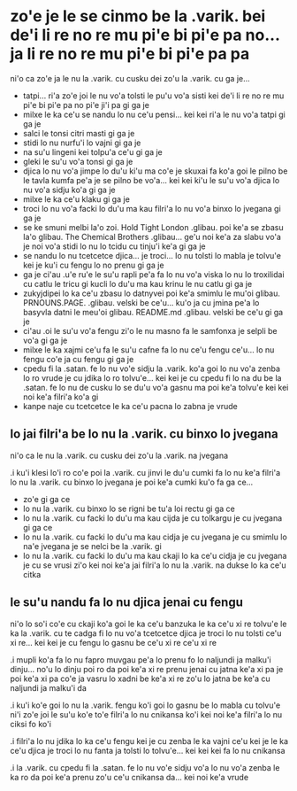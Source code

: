 zo'e je le se cinmo be la .varik. bei de'i li re no re mu pi'e bi pi'e pa no... ja li re no re mu pi'e bi pi'e pa pa
====================================================================================================================

ni'o ca zo'e ja le nu la .varik. cu cusku dei zo'u la .varik. cu ga je...

* tatpi... ri'a zo'e joi le nu vo'a tolsti le pu'u vo'a sisti kei de'i li re no re mu pi'e bi pi'e pa no pi'e ji'i pa gi ga je
* milxe le ka ce'u se nandu lo nu ce'u pensi... kei kei ri'a le nu vo'a tatpi gi ga je
* salci le tonsi citri masti gi ga je
* stidi lo nu nurfu'i lo vajni gi ga je
* na su'u lingeni kei tolpu'a ce'u gi ga je
* gleki le su'u vo'a tonsi gi ga je
* djica lo nu vo'a jimpe lo du'u ki'u ma co'e je skuxai fa ko'a goi le pilno be le tavla kumfa pe'a je se pilno be vo'a... kei kei ki'u le su'u vo'a djica lo nu vo'a sidju ko'a gi ga je
* milxe le ka ce'u klaku gi ga je
* troci lo nu vo'a facki lo du'u ma kau filri'a lo nu vo'a binxo lo jvegana gi ga je
* se ke smuni melbi la'o zoi. Hold Tight London .glibau. poi ke'a se zbasu la'o glibau. The Chemical Brothers .glibau... ge'u noi ke'a za slabu vo'a je noi vo'a stidi lo nu lo tcidu cu tinju'i ke'a gi ga je
* se nandu lo nu tcetcetce djica... je troci... lo nu tolsti lo mabla je tolvu'e kei je ku'i cu fengu lo no prenu gi ga je
* ga je ci'au .u'e ru'e le su'u rapli pe'a fa lo nu vo'a viska lo nu lo troxilidai cu catlu le tricu gi kucli lo du'u ma kau krinu le nu catlu gi ga je
* zukyjdipei lo ka ce'u zbasu lo datnyvei poi ke'a smimlu le mu'oi glibau. PRNOUNS.PAGE. .glibau. velski be ce'u... ku'o ja cu jmina pe'a lo basyvla datni le meu'oi glibau. README.md .glibau. velski be ce'u gi ga je
* ci'au .oi le su'u vo'a fengu zi'o le nu masno fa le samfonxa je selpli be vo'a gi ga je
* milxe le ka xajmi ce'u fa le su'u cafne fa lo nu ce'u fengu ce'u... lo nu fengu co'e ja cu fengu gi ga je
* cpedu fi la .satan. fe lo nu vo'e sidju la .varik. ko'a goi lo nu vo'a zenba lo ro vrude je cu jdika lo ro tolvu'e... kei kei je cu cpedu fi lo na du be la .satan. fe lo nu de cusku lo se du'u vo'a gasnu ma poi ke'a tolvu'e kei kei noi ke'a filri'a ko'a gi
* kanpe naje cu tcetcetce le ka ce'u pacna lo zabna je vrude

## lo jai filri'a be lo nu la .varik. cu binxo lo jvegana
ni'o ca le nu la .varik. cu cusku dei zo'u la .varik. na jvegana

.i ku'i klesi lo'i ro co'e poi la .varik. cu jinvi le du'u cumki fa lo nu ke'a filri'a lo nu la .varik. cu binxo lo jvegana je poi ke'a cumki ku'o fa ga ce...

* zo'e gi ga ce
* lo nu la .varik. cu binxo lo se rigni be tu'a loi rectu gi ga ce
* lo nu la .varik. cu facki lo du'u ma kau cijda je cu tolkargu je cu jvegana gi ga ce
* lo nu la .varik. cu facki lo du'u ma kau cidja je cu jvegana je cu smimlu lo na'e jvegana je se nelci be la .varik. gi
* lo nu la .varik. cu facki lo du'u ma kau ckaji lo ka ce'u cidja je cu jvegana je cu se vrusi zi'o kei noi ke'a jai filri'a lo nu la .varik. na dukse lo ka ce'u citka

## le su'u nandu fa lo nu djica jenai cu fengu
ni'o lo so'i co'e cu ckaji ko'a goi le ka ce'u banzuka le ka ce'u xi re tolvu'e le ka la .varik. cu te cadga fi lo nu vo'a tcetcetce djica je troci lo nu tolsti ce'u xi re... kei kei je cu fengu lo gasnu be ce'u xi re ce'u xi re

.i mupli ko'a fa lo nu fapro muvgau pe'a lo prenu fo lo naljundi ja malku'i dinju... no'u lo dinju poi ro da poi ke'a xi re prenu jenai cu jatna ke'a xi pa je poi ke'a xi pa co'e ja vasru lo xadni be ke'a xi re zo'u lo jatna be ke'a cu naljundi ja malku'i da

.i ku'i ko'e goi lo nu la .varik. fengu ko'i goi lo gasnu be lo mabla cu tolvu'e ni'i zo'e joi le su'u ko'e to'e filri'a lo nu cnikansa ko'i kei noi ke'a filri'a lo nu ciksi fo ko'i

.i filri'a lo nu jdika lo ka ce'u fengu kei je cu zenba le ka vajni ce'u kei je le ka ce'u djica je troci lo nu fanta ja tolsti lo tolvu'e... kei kei kei fa lo nu cnikansa

.i la .varik. cu cpedu fi la .satan. fe lo nu vo'e sidju vo'a lo nu vo'a zenba le ka ro da poi ke'a prenu zo'u ce'u cnikansa da... kei noi ke'a vrude
